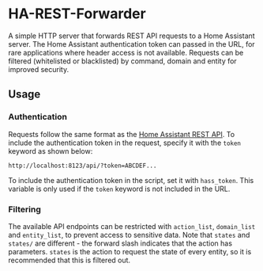 # HA-REST-Forwarder
A simple HTTP server that forwards REST API requests to a Home Assistant server. The Home Assistant authentication token can passed in the URL, for rare applications where header access is not available. Requests can be filtered (whitelisted or blacklisted) by command, domain and entity for improved security.

## Usage
### Authentication
Requests follow the same format as the [Home Assistant REST API](https://developers.home-assistant.io/docs/api/rest/). To include the authentication token in the request, specify it with the `token` keyword as shown below:

`http://localhost:8123/api/?token=ABCDEF...`

To include the authentication token in the script, set it with `hass_token`. This variable is only used if the `token` keyword is not included in the URL.

### Filtering
The available API endpoints can be restricted with `action_list`, `domain_list` and `entity_list`, to prevent access to sensitive data. Note that `states` and `states/` are different - the forward slash indicates that the action has parameters. `states` is the action to request the state of every entity, so it is recommended that this is filtered out.